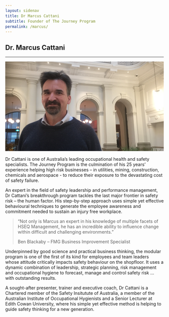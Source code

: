 ```yaml
---
layout: sidenav
title: Dr Marcus Cattani
subtitle: Founder of The Journey Program
permalink: /marcus/
---
```


## Dr. Marcus Cattani

<hr />

![Marcus Cattani](/img/marcuscrop2.jpg)

Dr Cattani is one of Australia’s leading occupational health and safety specialists. The Journey Program is the culmination of his 25 years’ experience helping high risk businesses – in utilities, mining, construction, chemicals and aerospace - to reduce their exposure to the devastating cost of safety failure.

An expert in the field of safety leadership and performance management, Dr Cattani’s breakthrough program tackles the last major frontier in safety risk – the human factor. His step-by-step approach uses simple yet effective behavioural techniques to generate the employee awareness and commitment needed to sustain an injury free workplace.

> “Not only is Marcus an expert in his knowledge of multiple facets of HSEQ Management, he has an incredible ability to influence change within difficult and challenging environments.”
>
> Ben Blackaby – FMG
> Business Improvement Specialist

Underpinned by good science and practical business thinking, the modular program is one of the first of its kind for employees and team leaders whose attitude critically impacts safety behaviour on the shopfloor. It uses a dynamic combination of leadership, strategic planning, risk management and occupational hygiene to forecast, manage and control safety risk ... with outstanding results.

A sought-after presenter, trainer and executive coach, Dr Cattani is a Chartered member of the Safety Insitutute of Australia, a member of the Australian Institute of Occupational Hygienists and a Senior Lecturer at Edith Cowan University, where his simple yet effective method is helping to guide safety thinking for a new generation.
